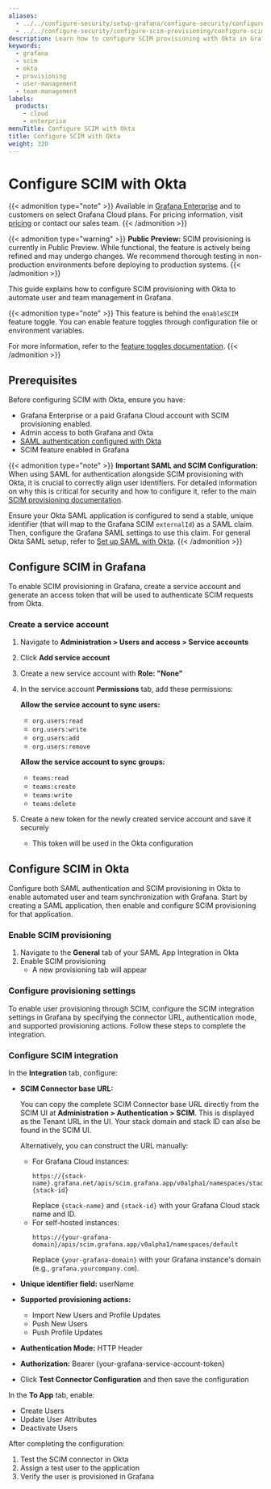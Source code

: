 ```yaml
---
aliases:
  - ../../configure-security/setup-grafana/configure-security/configure-scim-provisioning/configure-scim-with-okta/ # /docs/grafana/next/setup-grafana/configure-security/setup-grafana/configure-security/configure-scim-provisioning/configure-scim-with-okta/
  - ../../configure-security/configure-scim-provisioning/configure-scim-with-okta/ # /docs/grafana/next/setup-grafana/configure-security/configure-scim-provisioning/configure-scim-with-okta/
description: Learn how to configure SCIM provisioning with Okta in Grafana. This guide provides step-by-step instructions for setting up automated user and team management, including SAML configuration, service account creation, attribute mapping, and provisioning settings to ensure seamless integration between Okta and Grafana.
keywords:
  - grafana
  - scim
  - okta
  - provisioning
  - user-management
  - team-management
labels:
  products:
    - cloud
    - enterprise
menuTitle: Configure SCIM with Okta
title: Configure SCIM with Okta
weight: 320
---
```


# Configure SCIM with Okta

{{< admonition type="note" >}}
Available in [Grafana Enterprise](/docs/grafana/<GRAFANA_VERSION>/introduction/grafana-enterprise/) and to customers on select Grafana Cloud plans. For pricing information, visit [pricing](https://grafana.com/pricing/) or contact our sales team.
{{< /admonition >}}

{{< admonition type="warning" >}}
**Public Preview:** SCIM provisioning is currently in Public Preview. While functional, the feature is actively being refined and may undergo changes. We recommend thorough testing in non-production environments before deploying to production systems.
{{< /admonition >}}

This guide explains how to configure SCIM provisioning with Okta to automate user and team management in Grafana.

{{< admonition type="note" >}}
This feature is behind the `enableSCIM` feature toggle.
You can enable feature toggles through configuration file or environment variables.

For more information, refer to the [feature toggles documentation](/docs/grafana/<GRAFANA_VERSION>/setup-grafana/configure-grafana/#feature_toggles).
{{< /admonition >}}

## Prerequisites

Before configuring SCIM with Okta, ensure you have:

- Grafana Enterprise or a paid Grafana Cloud account with SCIM provisioning enabled.
- Admin access to both Grafana and Okta
- [SAML authentication configured with Okta](../../configure-authentication/saml/configure-saml-with-okta/)
- SCIM feature enabled in Grafana

{{< admonition type="note" >}}
**Important SAML and SCIM Configuration:**
When using SAML for authentication alongside SCIM provisioning with Okta, it is crucial to correctly align user identifiers.
For detailed information on why this is critical for security and how to configure it, refer to the main [SCIM provisioning documentation](../).

Ensure your Okta SAML application is configured to send a stable, unique identifier (that will map to the Grafana SCIM `externalId`) as a SAML claim. Then, configure the Grafana SAML settings to use this claim. For general Okta SAML setup, refer to [Set up SAML with Okta](../../configure-authentication/saml/configure-saml-with-okta/).
{{< /admonition >}}

## Configure SCIM in Grafana

To enable SCIM provisioning in Grafana, create a service account and generate an access token that will be used to authenticate SCIM requests from Okta.

### Create a service account

1. Navigate to **Administration > Users and access > Service accounts**
2. Click **Add service account**
3. Create a new service account with **Role: "None"**
4. In the service account **Permissions** tab, add these permissions:

   **Allow the service account to sync users:**
   - `org.users:read`
   - `org.users:write`
   - `org.users:add`
   - `org.users:remove`

   **Allow the service account to sync groups:**
   - `teams:read`
   - `teams:create`
   - `teams:write`
   - `teams:delete`

5. Create a new token for the newly created service account and save it securely
   - This token will be used in the Okta configuration

## Configure SCIM in Okta

Configure both SAML authentication and SCIM provisioning in Okta to enable automated user and team synchronization with Grafana. Start by creating a SAML application, then enable and configure SCIM provisioning for that application.

### Enable SCIM provisioning

1. Navigate to the **General** tab of your SAML App Integration in Okta
2. Enable SCIM provisioning
   - A new provisioning tab will appear

### Configure provisioning settings

To enable user provisioning through SCIM, configure the SCIM integration settings in Grafana by specifying the connector URL, authentication mode, and supported provisioning actions. Follow these steps to complete the integration.

### Configure SCIM integration

In the **Integration** tab, configure:

- **SCIM Connector base URL:**

  You can copy the complete SCIM Connector base URL directly from the SCIM UI at **Administration > Authentication > SCIM**. This is displayed as the Tenant URL in the UI. Your stack domain and stack ID can also be found in the SCIM UI.

  Alternatively, you can construct the URL manually:
  - For Grafana Cloud instances:
    ```
    https://{stack-name}.grafana.net/apis/scim.grafana.app/v0alpha1/namespaces/stacks-{stack-id}
    ```
    Replace `{stack-name}` and `{stack-id}` with your Grafana Cloud stack name and ID.
  - For self-hosted instances:
    ```
    https://{your-grafana-domain}/apis/scim.grafana.app/v0alpha1/namespaces/default
    ```
    Replace `{your-grafana-domain}` with your Grafana instance's domain (e.g., `grafana.yourcompany.com`).

- **Unique identifier field:** userName
- **Supported provisioning actions:**
  - Import New Users and Profile Updates
  - Push New Users
  - Push Profile Updates
- **Authentication Mode:** HTTP Header
- **Authorization:** Bearer {your-grafana-service-account-token}
- Click **Test Connector Configuration** and then save the configuration

In the **To App** tab, enable:

- Create Users
- Update User Attributes
- Deactivate Users

After completing the configuration:

1. Test the SCIM connector in Okta
2. Assign a test user to the application
3. Verify the user is provisioned in Grafana
